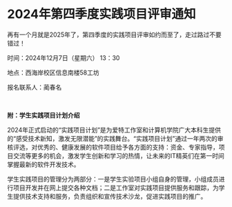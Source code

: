 # 2024年第四季度实践项目评审通知

再有一个月就是2025年了，第四季度的实践项目评审如约而至了，走过路过不要错过！

时间：2024年12月7日（星期六） 13：30

地点：西海岸校区信息南楼58工坊

报名联系人：蔺春名

 <br>

**附：学生实践项目计划介绍**

2024年正式启动的“实践项目计划”是为爱特工作室和计算机学院广大本科生提供的“感受技术新知，激发无限潜能”的实践舞台。“实践项目计划”通过一年两次的审核评选，对优秀的、健康发展的软件项目给予各方面的支持：资金、专家指导，项目交流等更多的机会，激发学生创新和学习的热情，让未来的IT精英们在第一时间掌握最新的软件开发技术。

学生实践项目的管理分为两部分：一是学生实验项目小组自身的管理，小组成员进行项目开发并在网上提交各种文档；二是工作室对实践项目提供服务和跟踪，为学生提供技术支持和服务，负责组织和宣传技术沙龙，促进实践项目的推广。
